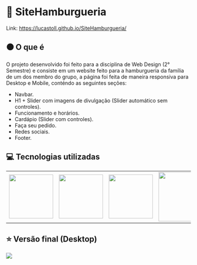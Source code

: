 # 🍔 SiteHamburgueria
Link: https://lucastoll.github.io/SiteHamburgueria/

## ⚫ O que é
O projeto desenvolvido foi feito para a disciplina de Web Design (2° Semestre) e consiste em um website feito para a hamburgueria da família de um dos membro do grupo, a página foi feita de maneira responsiva para Desktop e Mobile, conténdo as seguintes seções:

- Navbar.
- H1 + Slider com imagens de divulgação (Slider automático sem controles).
- Funcionamento e horários.
- Cardápio (Slider com controles).
- Faça seu pedido.
- Redes sociais.
- Footer.

## 💻 Tecnologias utilizadas
<table>
  <tr>
    <td><img width=120 src="https://i.imgur.com/OiYLQWL.png"></td>
    <td><img width=120 src="https://i.imgur.com/P1OAhUR.png"></td>
    <td><img width=120 src="https://i.imgur.com/0cWlrCv.png"></td>
    <td><img width=120 height=135 src="https://i.imgur.com/xXArItt.png"></td>
   </tr>
</table>

## ⭐ Versão final (Desktop)
<img src="https://i.imgur.com/3NvaoU1.png">
